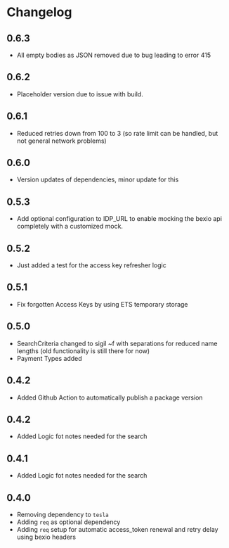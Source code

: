 # Changelog

## 0.6.3

* All empty bodies as JSON removed due to bug leading to error 415

## 0.6.2

* Placeholder version due to issue with build.

## 0.6.1

* Reduced retries down from 100 to 3 (so rate limit can be handled, but not general network problems)

## 0.6.0

* Version updates of dependencies, minor update for this

## 0.5.3

* Add optional configuration to IDP_URL to enable mocking the bexio api completely with a customized mock.

## 0.5.2

* Just added a test for the access key refresher logic

## 0.5.1

* Fix forgotten Access Keys by using ETS temporary storage

## 0.5.0

* SearchCriteria changed to sigil ~f with separations for reduced name lengths (old functionality is still there for now)
* Payment Types added

## 0.4.2

* Added Github Action to automatically publish a package version

## 0.4.2

* Added Logic fot notes needed for the search

## 0.4.1

* Added Logic fot notes needed for the search

## 0.4.0

* Removing dependency to `tesla`
* Adding `req` as optional dependency
* Adding `req` setup for automatic access_token renewal and retry delay using bexio headers
